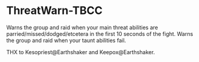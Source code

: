 # ThreatWarn-TBCC

Warns the group and raid when your main threat abilities are parried/missed/dodged/etcetera in the first 10 seconds of the fight.
Warns the group and raid when your taunt abilities fail.

THX to Kesopriest@Earthshaker and Keepox@Earthshaker.
